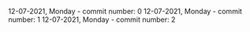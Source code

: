12-07-2021, Monday - commit number: 0
12-07-2021, Monday - commit number: 1
12-07-2021, Monday - commit number: 2
